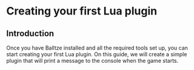 # Creating your first Lua plugin

## Introduction

Once you have Balltze installed and all the required tools set up, you can start creating your first Lua plugin. On this guide, we will create a simple plugin that will print a message to the console when the game starts.

## 
